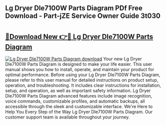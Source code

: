 ## Lg Dryer Dle7100W Parts Diagram PDf Free Download - Part-jZE Service Owner Guide 3t030

# <h2><a href="http://dfqjuuu.blite.top/?on=Lg+Dryer+Dle7100W+Parts+Diagram">🔗Download New 👉🔴 Lg Dryer Dle7100W Parts Diagram</a></h2>

[![Lg Dryer Dle7100W Parts Diagram download](https://i.imgur.com/lujVjoI.png)](http://dfqjuuu.blite.top/?on=Lg+Dryer+Dle7100W+Parts+Diagram)
Your new Lg Dryer Dle7100W Parts Diagram is designed to make your life easier. This user manual shows you how to install, operate, and maintain your product for optimal performance. Before using your Lg Dryer Dle7100W Parts Diagram, please refer to this user manual for detailed instructions on product setup, operation, and troubleshooting. It includes clear instructions for installation, setup, and operation, as well as important safety information. Lg Dryer Dle7100W Parts Diagram advanced features include image recognition, voice commands, customizable profiles, and automatic backups, all accessible through the sleek and customizable interface. We're Here to Help You Every Step of the Way Lg Dryer Dle7100W Parts Diagram. Our customer support team is available throughout your journey.
